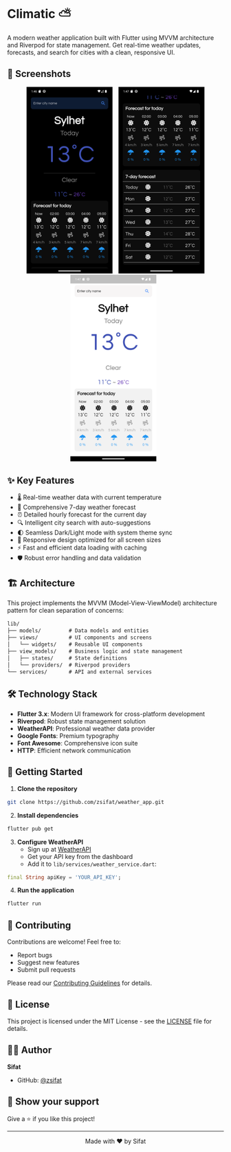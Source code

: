 # Climatic ⛅

A modern weather application built with Flutter using MVVM architecture and Riverpod for state management. Get real-time weather updates, forecasts, and search for cities with a clean, responsive UI.

## 📱 Screenshots

<p align="center"> 
  <img src="screenshots/dark_mode.png" width="200" alt="Dark Mode" style="margin-right: 10px"/>
  <img src="screenshots/details.png" width="200" alt="Weather Details"/>
  <img src="screenshots/light_mode.png" width="200" alt="Light Mode" style="margin-right: 10px"/>
</p>

## ✨ Key Features

- 🌡️ Real-time weather data with current temperature
- 📅 Comprehensive 7-day weather forecast
- ⏰ Detailed hourly forecast for the current day
- 🔍 Intelligent city search with auto-suggestions
- 🌓 Seamless Dark/Light mode with system theme sync
- 📱 Responsive design optimized for all screen sizes
- ⚡ Fast and efficient data loading with caching
- 🛡️ Robust error handling and data validation

## 🏗️ Architecture

This project implements the MVVM (Model-View-ViewModel) architecture pattern for clean separation of concerns:

```
lib/
├── models/         # Data models and entities
├── views/          # UI components and screens
│   └── widgets/    # Reusable UI components
├── view_models/    # Business logic and state management
│   ├── states/     # State definitions
│   └── providers/  # Riverpod providers
└── services/       # API and external services
```

## 🛠️ Technology Stack

- **Flutter 3.x**: Modern UI framework for cross-platform development
- **Riverpod**: Robust state management solution
- **WeatherAPI**: Professional weather data provider
- **Google Fonts**: Premium typography
- **Font Awesome**: Comprehensive icon suite
- **HTTP**: Efficient network communication

## 🚀 Getting Started

1. **Clone the repository**
```bash
git clone https://github.com/zsifat/weather_app.git
```

2. **Install dependencies**
```bash
flutter pub get
```

3. **Configure WeatherAPI**
   - Sign up at [WeatherAPI](https://www.weatherapi.com/)
   - Get your API key from the dashboard
   - Add it to `lib/services/weather_service.dart`:
```dart
final String apiKey = 'YOUR_API_KEY';
```

4. **Run the application**
```bash
flutter run
```

## 🤝 Contributing

Contributions are welcome! Feel free to:

- Report bugs
- Suggest new features
- Submit pull requests

Please read our [Contributing Guidelines](CONTRIBUTING.md) for details.

## 📄 License

This project is licensed under the MIT License - see the [LICENSE](LICENSE) file for details.

## 👨‍💻 Author

**Sifat**
- GitHub: [@zsifat](https://github.com/zsifat)

## 🌟 Show your support

Give a ⭐️ if you like this project!

---

<p align="center">Made with ❤️ by Sifat</p>
